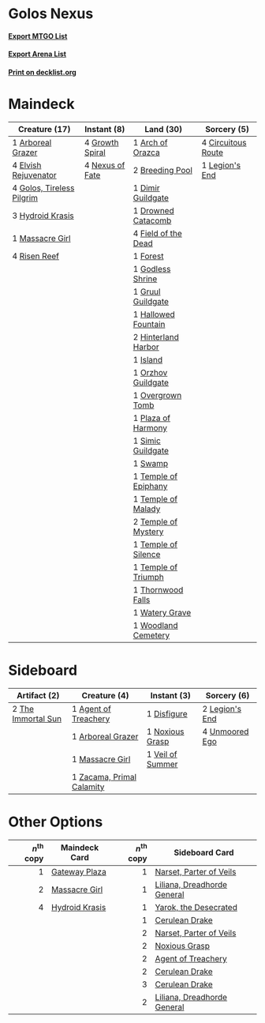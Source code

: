 # Golos Nexus

#### [Export MTGO List](../collection/Golos%20Nexus/Golos%20Nexus.txt)
#### [Export Arena List](../collection/Golos%20Nexus/Golos%20Nexus_arena.txt)
#### [Print on decklist.org](http://decklist.org/?deckmain=1%09Arboreal%20Grazer%0A1%09Arch%20of%20Orazca%0A2%09Breeding%20Pool%0A4%09Circuitous%20Route%0A1%09Dimir%20Guildgate%0A1%09Drowned%20Catacomb%0A4%09Elvish%20Rejuvenator%0A4%09Field%20of%20the%20Dead%0A1%09Forest%0A1%09Godless%20Shrine%0A4%09Golos,%20Tireless%20Pilgrim%0A4%09Growth%20Spiral%0A1%09Gruul%20Guildgate%0A1%09Hallowed%20Fountain%0A2%09Hinterland%20Harbor%0A3%09Hydroid%20Krasis%0A1%09Island%0A1%09Legion's%20End%0A1%09Massacre%20Girl%0A4%09Nexus%20of%20Fate%0A1%09Orzhov%20Guildgate%0A1%09Overgrown%20Tomb%0A1%09Plaza%20of%20Harmony%0A4%09Risen%20Reef%0A1%09Simic%20Guildgate%0A1%09Swamp%0A1%09Temple%20of%20Epiphany%0A1%09Temple%20of%20Malady%0A2%09Temple%20of%20Mystery%0A1%09Temple%20of%20Silence%0A1%09Temple%20of%20Triumph%0A1%09Thornwood%20Falls%0A1%09Watery%20Grave%0A1%09Woodland%20Cemetery&deckside=1%09Agent%20of%20Treachery%0A1%09Arboreal%20Grazer%0A1%09Disfigure%0A2%09Legion's%20End%0A1%09Massacre%20Girl%0A1%09Noxious%20Grasp%0A2%09The%20Immortal%20Sun%0A4%09Unmoored%20Ego%0A1%09Veil%20of%20Summer%0A1%09Zacama,%20Primal%20Calamity)
# Maindeck

|                                           Creature (17)                                            |                                       Instant (8)                                        |                                           Land (30)                                           |                                         Sorcery (5)                                         |
|----------------------------------------------------------------------------------------------------|------------------------------------------------------------------------------------------|-----------------------------------------------------------------------------------------------|---------------------------------------------------------------------------------------------|
|1 [Arboreal Grazer](http://gatherer.wizards.com/Pages/Card/Details.aspx?multiverseid=461076)        |4 [Growth Spiral](http://gatherer.wizards.com/Pages/Card/Details.aspx?multiverseid=457322)|1 [Arch of Orazca](http://gatherer.wizards.com/Pages/Card/Details.aspx?multiverseid=439849)    |4 [Circuitous Route](http://gatherer.wizards.com/Pages/Card/Details.aspx?multiverseid=452875)|
|4 [Elvish Rejuvenator](http://gatherer.wizards.com/Pages/Card/Details.aspx?multiverseid=447316)     |4 [Nexus of Fate](http://gatherer.wizards.com/Pages/Card/Details.aspx?multiverseid=450253)|2 [Breeding Pool](http://gatherer.wizards.com/Pages/Card/Details.aspx?multiverseid=97088)      |1 [Legion's End](http://gatherer.wizards.com/Pages/Card/Details.aspx?multiverseid=466860)    |
|4 [Golos, Tireless Pilgrim](http://gatherer.wizards.com/Pages/Card/Details.aspx?multiverseid=466980)|                                                                                          |1 [Dimir Guildgate](http://gatherer.wizards.com/Pages/Card/Details.aspx?multiverseid=376306)   |                                                                                             |
|3 [Hydroid Krasis](http://gatherer.wizards.com/Pages/Card/Details.aspx?multiverseid=457327)         |                                                                                          |1 [Drowned Catacomb](http://gatherer.wizards.com/Pages/Card/Details.aspx?multiverseid=430633)  |                                                                                             |
|1 [Massacre Girl](http://gatherer.wizards.com/Pages/Card/Details.aspx?multiverseid=461026)          |                                                                                          |4 [Field of the Dead](http://gatherer.wizards.com/Pages/Card/Details.aspx?multiverseid=467001) |                                                                                             |
|4 [Risen Reef](http://gatherer.wizards.com/Pages/Card/Details.aspx?multiverseid=466971)             |                                                                                          |1 [Forest](http://gatherer.wizards.com/Pages/Card/Details.aspx?multiverseid=439860)            |                                                                                             |
|                                                                                                    |                                                                                          |1 [Godless Shrine](http://gatherer.wizards.com/Pages/Card/Details.aspx?multiverseid=405099)    |                                                                                             |
|                                                                                                    |                                                                                          |1 [Gruul Guildgate](http://gatherer.wizards.com/Pages/Card/Details.aspx?multiverseid=376359)   |                                                                                             |
|                                                                                                    |                                                                                          |1 [Hallowed Fountain](http://gatherer.wizards.com/Pages/Card/Details.aspx?multiverseid=97071)  |                                                                                             |
|                                                                                                    |                                                                                          |2 [Hinterland Harbor](http://gatherer.wizards.com/Pages/Card/Details.aspx?multiverseid=443128) |                                                                                             |
|                                                                                                    |                                                                                          |1 [Island](http://gatherer.wizards.com/Pages/Card/Details.aspx?multiverseid=439857)            |                                                                                             |
|                                                                                                    |                                                                                          |1 [Orzhov Guildgate](http://gatherer.wizards.com/Pages/Card/Details.aspx?multiverseid=376443)  |                                                                                             |
|                                                                                                    |                                                                                          |1 [Overgrown Tomb](http://gatherer.wizards.com/Pages/Card/Details.aspx?multiverseid=405103)    |                                                                                             |
|                                                                                                    |                                                                                          |1 [Plaza of Harmony](http://gatherer.wizards.com/Pages/Card/Details.aspx?multiverseid=457398)  |                                                                                             |
|                                                                                                    |                                                                                          |1 [Simic Guildgate](http://gatherer.wizards.com/Pages/Card/Details.aspx?multiverseid=376500)   |                                                                                             |
|                                                                                                    |                                                                                          |1 [Swamp](http://gatherer.wizards.com/Pages/Card/Details.aspx?multiverseid=439858)             |                                                                                             |
|                                                                                                    |                                                                                          |1 [Temple of Epiphany](http://gatherer.wizards.com/Pages/Card/Details.aspx?multiverseid=442808)|                                                                                             |
|                                                                                                    |                                                                                          |1 [Temple of Malady](http://gatherer.wizards.com/Pages/Card/Details.aspx?multiverseid=380515)  |                                                                                             |
|                                                                                                    |                                                                                          |2 [Temple of Mystery](http://gatherer.wizards.com/Pages/Card/Details.aspx?multiverseid=373571) |                                                                                             |
|                                                                                                    |                                                                                          |1 [Temple of Silence](http://gatherer.wizards.com/Pages/Card/Details.aspx?multiverseid=373522) |                                                                                             |
|                                                                                                    |                                                                                          |1 [Temple of Triumph](http://gatherer.wizards.com/Pages/Card/Details.aspx?multiverseid=373560) |                                                                                             |
|                                                                                                    |                                                                                          |1 [Thornwood Falls](http://gatherer.wizards.com/Pages/Card/Details.aspx?multiverseid=405420)   |                                                                                             |
|                                                                                                    |                                                                                          |1 [Watery Grave](http://gatherer.wizards.com/Pages/Card/Details.aspx?multiverseid=405114)      |                                                                                             |
|                                                                                                    |                                                                                          |1 [Woodland Cemetery](http://gatherer.wizards.com/Pages/Card/Details.aspx?multiverseid=443136) |                                                                                             |


# Sideboard

|                                        Artifact (2)                                         |                                            Creature (4)                                            |                                        Instant (3)                                        |                                       Sorcery (6)                                       |
|---------------------------------------------------------------------------------------------|----------------------------------------------------------------------------------------------------|-------------------------------------------------------------------------------------------|-----------------------------------------------------------------------------------------|
|2 [The Immortal Sun](http://gatherer.wizards.com/Pages/Card/Details.aspx?multiverseid=439844)|1 [Agent of Treachery](http://gatherer.wizards.com/Pages/Card/Details.aspx?multiverseid=466797)     |1 [Disfigure](http://gatherer.wizards.com/Pages/Card/Details.aspx?multiverseid=442076)     |2 [Legion's End](http://gatherer.wizards.com/Pages/Card/Details.aspx?multiverseid=466860)|
|                                                                                             |1 [Arboreal Grazer](http://gatherer.wizards.com/Pages/Card/Details.aspx?multiverseid=461076)        |1 [Noxious Grasp](http://gatherer.wizards.com/Pages/Card/Details.aspx?multiverseid=466864) |4 [Unmoored Ego](http://gatherer.wizards.com/Pages/Card/Details.aspx?multiverseid=452962)|
|                                                                                             |1 [Massacre Girl](http://gatherer.wizards.com/Pages/Card/Details.aspx?multiverseid=461026)          |1 [Veil of Summer](http://gatherer.wizards.com/Pages/Card/Details.aspx?multiverseid=466952)|                                                                                         |
|                                                                                             |1 [Zacama, Primal Calamity](http://gatherer.wizards.com/Pages/Card/Details.aspx?multiverseid=439836)|                                                                                           |                                                                                         |


# Other Options

|*n*<sup>th</sup> copy|                                      Maindeck Card                                      |*n*<sup>th</sup> copy|                                            Sideboard Card                                            |
|--------------------:|-----------------------------------------------------------------------------------------|--------------------:|------------------------------------------------------------------------------------------------------|
|                    1|[Gateway Plaza](http://gatherer.wizards.com/Pages/Card/Details.aspx?multiverseid=452997) |                    1|[Narset, Parter of Veils](http://gatherer.wizards.com/Pages/Card/Details.aspx?multiverseid=460988)    |
|                    2|[Massacre Girl](http://gatherer.wizards.com/Pages/Card/Details.aspx?multiverseid=461026) |                    1|[Liliana, Dreadhorde General](http://gatherer.wizards.com/Pages/Card/Details.aspx?multiverseid=461024)|
|                    4|[Hydroid Krasis](http://gatherer.wizards.com/Pages/Card/Details.aspx?multiverseid=457327)|                    1|[Yarok, the Desecrated](http://gatherer.wizards.com/Pages/Card/Details.aspx?multiverseid=466974)      |
|                     |                                                                                         |                    1|[Cerulean Drake](http://gatherer.wizards.com/Pages/Card/Details.aspx?multiverseid=466807)             |
|                     |                                                                                         |                    2|[Narset, Parter of Veils](http://gatherer.wizards.com/Pages/Card/Details.aspx?multiverseid=460988)    |
|                     |                                                                                         |                    2|[Noxious Grasp](http://gatherer.wizards.com/Pages/Card/Details.aspx?multiverseid=466864)              |
|                     |                                                                                         |                    2|[Agent of Treachery](http://gatherer.wizards.com/Pages/Card/Details.aspx?multiverseid=466797)         |
|                     |                                                                                         |                    2|[Cerulean Drake](http://gatherer.wizards.com/Pages/Card/Details.aspx?multiverseid=466807)             |
|                     |                                                                                         |                    3|[Cerulean Drake](http://gatherer.wizards.com/Pages/Card/Details.aspx?multiverseid=466807)             |
|                     |                                                                                         |                    2|[Liliana, Dreadhorde General](http://gatherer.wizards.com/Pages/Card/Details.aspx?multiverseid=461024)|

